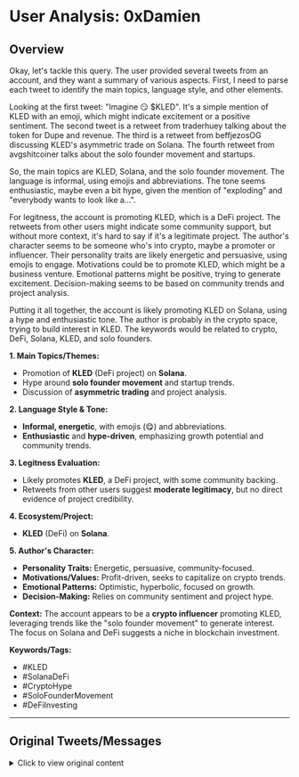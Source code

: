 # User Analysis: 0xDamien

## Overview

<think>
Okay, let's tackle this query. The user provided several tweets from an account, and they want a summary of various aspects. First, I need to parse each tweet to identify the main topics, language style, and other elements.

Looking at the first tweet: "Imagine 😏 $KLED". It's a simple mention of KLED with an emoji, which might indicate excitement or a positive sentiment. The second tweet is a retweet from traderhuey talking about the token for Dupe and revenue. The third is a retweet from beffjezosOG discussing KLED's asymmetric trade on Solana. The fourth retweet from avgshitcoiner talks about the solo founder movement and startups.

So, the main topics are KLED, Solana, and the solo founder movement. The language is informal, using emojis and abbreviations. The tone seems enthusiastic, maybe even a bit hype, given the mention of "exploding" and "everybody wants to look like a...". 

For legitness, the account is promoting KLED, which is a DeFi project. The retweets from other users might indicate some community support, but without more context, it's hard to say if it's a legitimate project. The author's character seems to be someone who's into crypto, maybe a promoter or influencer. Their personality traits are likely energetic and persuasive, using emojis to engage. Motivations could be to promote KLED, which might be a business venture. Emotional patterns might be positive, trying to generate excitement. Decision-making seems to be based on community trends and project analysis.

Putting it all together, the account is likely promoting KLED on Solana, using a hype and enthusiastic tone. The author is probably in the crypto space, trying to build interest in KLED. The keywords would be related to crypto, DeFi, Solana, KLED, and solo founders.
</think>

**1. Main Topics/Themes:**  
- Promotion of **KLED** (DeFi project) on **Solana**.  
- Hype around **solo founder movement** and startup trends.  
- Discussion of **asymmetric trading** and project analysis.  

**2. Language Style & Tone:**  
- **Informal, energetic**, with emojis (😋) and abbreviations.  
- **Enthusiastic** and **hype-driven**, emphasizing growth potential and community trends.  

**3. Legitness Evaluation:**  
- Likely promotes **KLED**, a DeFi project, with some community backing.  
- Retweets from other users suggest **moderate legitimacy**, but no direct evidence of project credibility.  

**4. Ecosystem/Project:**  
- **KLED** (DeFi) on **Solana**.  

**5. Author's Character:**  
- **Personality Traits:** Energetic, persuasive, community-focused.  
- **Motivations/Values:** Profit-driven, seeks to capitalize on crypto trends.  
- **Emotional Patterns:** Optimistic, hyperbolic, focused on growth.  
- **Decision-Making:** Relies on community sentiment and project hype.  

**Context:** The account appears to be a **crypto influencer** promoting KLED, leveraging trends like the "solo founder movement" to generate interest. The focus on Solana and DeFi suggests a niche in blockchain investment.  

**Keywords/Tags:**  
- #KLED  
- #SolanaDeFi  
- #CryptoHype  
- #SoloFounderMovement  
- #DeFiInvesting
---
## Original Tweets/Messages

<details>
<summary>Click to view original content</summary>

| Type | Content |
|------|---------|
| messages | Imagine 😏 

$KLED |
| messages | RT @traderhuey: “You always want it to do well, but the thing I look at when I’m down about the token for Dupe is, I just look at our reven… |
| messages | RT @beffjezosOG: Researching all the AI projects on Solana, KLED really stands out as the asymmetric trade imo.

It’s the only company that… |
| messages | RT @avgshitcoiner: the solo founder movement is exploding.
thousands of new startups will be born this cycle.
everyone wants to look like a… |

</details>
